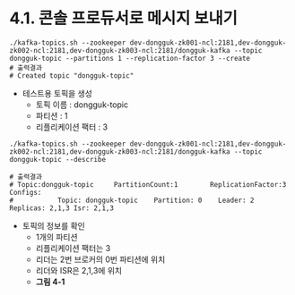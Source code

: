 # 4.1. 콘솔 프로듀서로 메시지 보내기

```  
./kafka-topics.sh --zookeeper dev-dongguk-zk001-ncl:2181,dev-dongguk-zk002-ncl:2181,dev-dongguk-zk003-ncl:2181/dongguk-kafka --topic dongguk-topic --partitions 1 --replication-factor 3 --create
# 출력결과
# Created topic "dongguk-topic"
```

- 테스트용 토픽을 생성
  - 토픽 이름 : dongguk-topic
  - 파티션 : 1
  - 리플리케이션 팩터 : 3

```
./kafka-topics.sh --zookeeper dev-dongguk-zk001-ncl:2181,dev-dongguk-zk002-ncl:2181,dev-dongguk-zk003-ncl:2181/dongguk-kafka --topic dongguk-topic --describe

# 출력결과
# Topic:dongguk-topic     PartitionCount:1        ReplicationFactor:3     Configs:
#           Topic: dongguk-topic    Partition: 0    Leader: 2       Replicas: 2,1,3 Isr: 2,1,3
```

- 토픽의 정보를 확인
  - 1개의 파티션
  - 리플리케이션 팩터는 3
  - 리더는 2번 브로커의 0번 파티션에 위치
  - 리더와 ISR은 2,1,3에 위치
  - **그림 4-1** 















